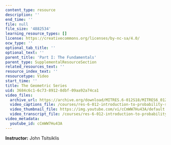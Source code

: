 ```yaml
---
content_type: resource
description: ''
end_time: ''
file: null
file_size: '4882534'
learning_resource_types: []
license: https://creativecommons.org/licenses/by-nc-sa/4.0/
ocw_type: ''
optional_tab_title: ''
optional_text: ''
parent_title: 'Part I: The Fundamentals'
parent_type: SupplementalResourceSection
related_resources_text: ''
resource_index_text: ''
resourcetype: Video
start_time: ''
title: The Geometric Series
uid: 3684c6c1-6c73-8912-8dbf-09aa92a74ca1
video_files:
  archive_url: https://archive.org/download/MITRES.6-012S18/MITRES6_012S18_S01-06_300k.mp4
  video_captions_file: /courses/res-6-012-introduction-to-probability-spring-2018/e07b529617d1565e8a93e14f47fdd1e5_cCmWW7Hu43A.vtt
  video_thumbnail_file: https://img.youtube.com/vi/cCmWW7Hu43A/default.jpg
  video_transcript_file: /courses/res-6-012-introduction-to-probability-spring-2018/1f5ebd4ee880f80b369441e5282d9e4a_cCmWW7Hu43A.pdf
video_metadata:
  youtube_id: cCmWW7Hu43A
---
```


**Instructor:** John Tsitsiklis

